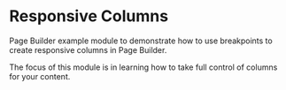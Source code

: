 # Responsive Columns

Page Builder example module to demonstrate how to use breakpoints to create responsive columns in Page Builder.

The focus of this module is in learning how to take full control of columns for your content.
